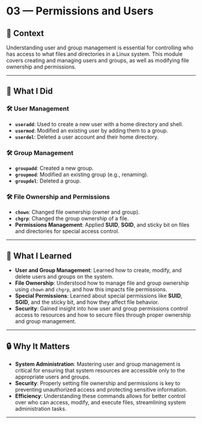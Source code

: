 # 03 — Permissions and Users

## 🧩 Context  
Understanding user and group management is essential for controlling who has access to what files and directories in a Linux system. This module covers creating and managing users and groups, as well as modifying file ownership and permissions.

---

## 🔧 What I Did

### 🛠️ User Management
- **`useradd`**: Used to create a new user with a home directory and shell.
- **`usermod`**: Modified an existing user by adding them to a group.
- **`userdel`**: Deleted a user account and their home directory.

### 🛠️ Group Management
- **`groupadd`**: Created a new group.
- **`groupmod`**: Modified an existing group (e.g., renaming).
- **`groupdel`**: Deleted a group.

### 🛠️ File Ownership and Permissions
- **`chown`**: Changed file ownership (owner and group).
- **`chgrp`**: Changed the group ownership of a file.
- **Permissions Management**: Applied **SUID**, **SGID**, and sticky bit on files and directories for special access control.

---

## 🧠 What I Learned
- **User and Group Management**: Learned how to create, modify, and delete users and groups on the system. 
- **File Ownership**: Understood how to manage file and group ownership using `chown` and `chgrp`, and how this impacts file permissions.
- **Special Permissions**: Learned about special permissions like **SUID**, **SGID**, and the sticky bit, and how they affect file behavior.
- **Security**: Gained insight into how user and group permissions control access to resources and how to secure files through proper ownership and group management.

---

## 🔒 Why It Matters
- **System Administration**: Mastering user and group management is critical for ensuring that system resources are accessible only to the appropriate users and groups.
- **Security**: Properly setting file ownership and permissions is key to preventing unauthorized access and protecting sensitive information.
- **Efficiency**: Understanding these commands allows for better control over who can access, modify, and execute files, streamlining system administration tasks.

---

